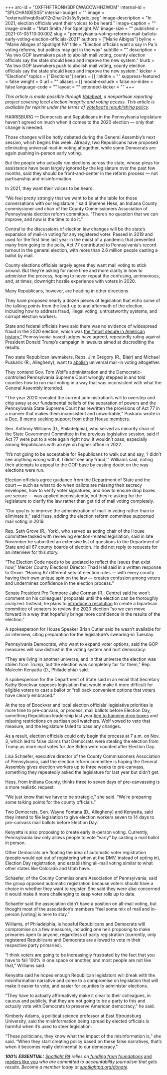 +++
arc-id = "OXFFHFTRONH3DFCWACCWHHZWDM"
internal-id = "SPLCHANGES05"
internal-budget = ""
image = "external/hvqb6sa012n2nar2r0s5y6ysdc.jpeg"
image-description = "In 2021, election officials want their voices to be heard."
image-caption = ""
image-credit = "Matt Smith / For Spotlight PA"
image-size = ""
published = 2021-01-05T10:00:00Z
slug = "pennsylvania-voting-reforms-mail-ballots-early-voting-election-officials-2021"
authors = ["Marie Albiges"]
byline = "Marie Albiges of Spotlight PA"
title = "Election officials want a say in Pa.’s voting reforms, but politics may get in the way"
subtitle = ""
description = "As two GOP lawmakers push to abolish mail voting, county election officials say the state should keep and improve the new system."
blurb = "As two GOP lawmakers push to abolish mail voting, county election officials say the state should keep and improve the new system."
kicker = "Elections"
topics = ["Elections"]
series = []
linktitle = ""
suppress-featured = false
weight = 0
url = ""
aliases = []
modal-exclude = false
no-index = false
language-code = ""
layout = ""
extended-kicker = ""
+++

<i>This article is made possible through </i><a href="http://votebeat.org/"><i>Votebeat</i></a><i>, a nonpartisan reporting project covering local election integrity and voting access. This article is available for reprint under the terms of </i><a href="https://www.votebeat.org/pages/republishing"><i>Votebeat’s republishing policy</i></a><i>.</i>

HARRISBURG — Democrats and Republicans in the Pennsylvania legislature haven’t agreed on much when it comes to the 2020 election — only that change is needed.

Those changes will be hotly debated during the General Assembly’s next session, which begins this week. Already, two Republicans have proposed eliminating universal mail-in voting altogether, while some Democrats are again pushing in-person early voting.

But the people who actually run elections across the state, whose pleas for assistance have been largely ignored by the legislature over the past few months, said they should be front-and-center in the reform process — not partisanship and misinformation.

In 2021, they want their voices to be heard.

“We feel pretty strongly that we want to be at the table for those conversations with our legislature,” said Sherene Hess, an Indiana County commissioner and chair of the County Commissioners Association of Pennsylvania election reform committee. “There’s no question that we can improve, and now is the time to do it.”

Central to the discussions of election law changes will be the state’s expansion of mail-in voting for any registered voter. Passed in 2019 and used for the first time last year in the midst of a pandemic that prevented many from going to the polls, Act 77 contributed to Pennsylvania’s record turnout in the general election, with more than 2.6 million people casting a ballot by mail.

<script src="https://www.spotlightpa.org/embed.js" async></script><div data-spl-embed-version="1" data-spl-src="https://www.spotlightpa.org/embeds/newsletter/"></div>

County elections officials largely agree they want mail voting to stick around. But they’re asking for more time and more clarity in how to administer the process, hoping to never repeat the confusing, acrimonious, and, at times, downright hostile experience with voters in 2020.

Many Republicans, however, are heading in other directions.

They have proposed nearly a dozen pieces of legislation that echo some of the talking points from the lead-up to and aftermath of the election, including how to address fraud, illegal voting, untrustworthy systems, and corrupt election workers.

State and federal officials have said there was no evidence of widespread fraud in the 2020 election, which was <a href="https://www.cisa.gov/news/2020/11/12/joint-statement-elections-infrastructure-government-coordinating-council-election">the “most secure in American history.”</a> Pennsylvania-based judges have agreed, repeatedly ruling against President Donald Trump’s campaign in lawsuits aimed at discrediting the results.

Two state Republican lawmakers, Reps. Jim Gregory (R., Blair) and Michael Puskaric (R., Allegheny), want to <a href="https://legiscan.com/PA/bill/HB2971/2019">abolish</a> universal mail-in voting altogether.

They contend Gov. Tom Wolf’s administration and the Democratic-controlled Pennsylvania Supreme Court wrongly stepped in and told counties how to run mail voting in a way that was inconsistent with what the General Assembly intended.

“The year 2020 revealed the current administration’s will to overstep and chip away at our fundamental beliefs of the separation of powers and the Pennsylvania State Supreme Court has rewritten the provisions of Act 77 in a manner that makes them inconsistent and unworkable,” Puskaric wrote in a <a href="https://www.legis.state.pa.us/cfdocs/Legis/CSM/showMemoPublic.cfm?chamber=H&SPick=20210&cosponId=33251">Dec. 8 memo seeking support from other House members</a>.

Sen. Anthony Williams (D., Philadelphia), who served as minority chair of the State Government Committee in the previous legislative session, said if Act 77 were put to a vote again right now, it wouldn’t pass, especially among Republicans with an eye on higher office in 2022.

“It’s not going to be acceptable for Republicans to walk out and say, ‘I didn’t see anything wrong with it, I didn’t see any fraud,’” Williams said, noting their attempts to appeal to the GOP base by casting doubt on the way elections were run.

Election officials agree guidance from the Department of State and the court — such as what to do when ballots are missing their secrecy envelopes, how to verify voter signatures, and how to ensure drop boxes are secure — was applied inconsistently, but they’re asking for the legislature to clarify the law rather than get rid of mail voting completely.

“Our goal is to improve the administration of mail-in voting rather than to eliminate it,” said Hess, adding the election reform committee supported mail voting in 2019.

Rep. Seth Grove (R., York), who served as acting chair of the House committee tasked with reviewing election-related legislation, said in late November he submitted an extensive list of questions to the Department of State and all 67 county boards of election. He did not reply to requests for an interview for this story.

“The Election Code needs to be updated to reflect the issues that exist now,” Mercer County Elections Director Thad Hall said in a written response to Grove. “Having 67 different sets of election rules — with every county having their own unique spin on the law — creates confusion among voters and undermines confidence in the election process.”

Senate President Pro Tempore Jake Corman (R., Centre) said he won’t comment on his colleagues’ proposals until the election can be thoroughly analyzed. Instead, he plans to <a href="https://www.legis.state.pa.us/cfdocs/legis/CSM/showMemoPublic.cfm?chamber=S&SPick=20210&cosponId=33664">introduce a resolution</a> to create a bipartisan committee of senators to review the 2020 election “so we can move forward in a way that hopefully brings more confidence in the results of the election.”

A spokesperson for House Speaker Brian Cutler said he wasn’t available for an interview, citing preparation for the legislature’s swearing-in Tuesday.

Pennsylvania Democrats, who want to expand voter options, said the GOP measures will sow distrust in the voting system and hurt democracy.

“They are living in another universe, and in that universe the election was stolen from Trump, but the election was completely fair for them,” Rep. Malcolm Kenyatta (D., Philadelphia) said.

A spokesperson for the Department of State said in an email that Secretary Kathy Boockvar opposes legislation that would make it more difficult for eligible voters to cast a ballot or “roll back convenient options that voters have clearly embraced.”

At the top of Boockvar and local election officials’ legislative priorities is more time to pre-canvass, or process, mail ballots before Election Day, something Republican leadership last year <a href="https://www.spotlightpa.org/news/2020/11/pennsylvania-election-2020-counting-results-delays-mail-ballots/">tied to banning drop boxes</a> and relaxing restrictions on partisan poll watchers. Wolf vowed to veto that measure, and the legislature failed to pass any changes.

As a result, election officials could only begin the process at 7 a.m. on Nov. 3, which led to false claims that Democrats were stealing the election from Trump as more mail votes for Joe Biden were counted after Election Day.

Lisa Schaefer, executive director of the County Commissioners Association of Pennsylvania, said the election reform committee is hoping the General Assembly gives election workers up to three weeks to pre-canvass, something they repeatedly asked the legislature for last year but didn’t get.

Hess, from Indiana County, thinks three to seven days of pre-canvassing is a more realistic request.

“We just know that we have to be strategic,” she said. “We’re preparing some talking points for the county officials.”

Two Democrats, Sen. Wayne Fontana (D., Allegheny) and Kenyatta, said they intend to file legislation to give election workers seven to 14 days to pre-canvass mail ballots before Election Day.

Kenyatta is also proposing to create early in-person voting. Currently, Pennsylvania law only allows people to vote “early” by casting a mail ballot in person.

Other Democrats are floating the idea of automatic voter registration (people would opt out of registering when at the DMV, instead of opting in), Election Day registration, and establishing all-mail voting similar to what other states like Colorado and Utah have.

Schaefer, of the County Commissioners Association of Pennsylvania, said the group opposed automatic registration because voters should have a choice in whether they want to register. She said they were also concerned it would make it more challenging to keep voter rolls up to date.

Schaefer said the association didn’t have a position on all-mail voting, but thought most of the association’s members “feel some mix of mail and in-person [voting] is here to stay.”

<script src="https://www.spotlightpa.org/embed.js" async></script><div data-spl-embed-version="1" data-spl-src="https://www.spotlightpa.org/embeds/donate/?teaser_text=Spotlight%20PA%20provides%20essential%2C%20public-service%20journalism%20thanks%20to%20readers%20like%20you.%20Help%20us%20continue%20that%20work."></div>

Williams, of Philadelphia, is hopeful Republicans and Democrats will compromise on a few measures, including one he’s proposing to make primaries open to anyone, regardless of party registration (currently, only registered Republicans and Democrats are allowed to vote in their respective party primaries).

“I think voters are going to be increasingly frustrated by the fact that you have to fall 100% in one space or another, and most people are not like that,” Williams said.

Kenyatta said he hopes enough Republican legislators will break with the misinformation narrative and come to a compromise on legislation that will make it easier to vote, and easier for counties to administer elections.

“They have to actually affirmatively make it clear to their colleagues, in caucus and publicly, that they are not going to be a party to this and actually vote with Democrats to preserve American democracy,” he said.

Kimberly Adams, a political science professor at East Stroudsburg University, said the misinformation being spread by elected officials is harmful when it’s used to steer legislation.

“These politicians, they know what the impact of the misinformation is,” she said. “When they start creating policy based on these false narratives, that’s when it becomes really detrimental to our democracy.”

<i><b>100% ESSENTIAL:</b></i><i> </i><a href="https://www.spotlightpa.org/"><i>Spotlight PA</i></a><i> relies on</i><a href="https://www.spotlightpa.org/support"><i> funding from foundations</i></a><i> </i><a href="https://www.spotlightpa.org/support">and readers like you</a><i> who are committed to accountability journalism that gets results. Become a member today at </i><a href="http://spotlightpa.fundjournalism.org/donate?campaign=701Dn000000YgovIAC"><i>spotlightpa.org/donate</i></a><i>.</i>
